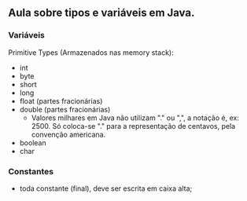 ## Aula sobre tipos e variáveis em Java. 

### Variáveis
Primitive Types (Armazenados nas memory stack):
- int
- byte
- short
- long
- float (partes fracionárias)
- double (partes fracionárias) 
    - Valores milhares em Java não utilizam "."  ou ",", a notação é, ex: 2500. Só coloca-se "." para a representação de centavos, pela convenção americana. 
- boolean
- char

### Constantes
- toda constante (final), deve ser escrita em caixa alta;